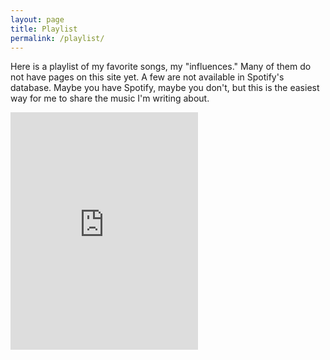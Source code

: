 ```yaml
---
layout: page
title: Playlist
permalink: /playlist/
---
```


<style>
    .grid {
        display: flex;
    }
    .col-1-2 {
        flex: 1;
    }
    .cole-1-2:last-child {
        margin-left: 20px;
    }
</style>

<p>Here is a playlist of my favorite songs, my "influences." Many of them do not have pages on this site yet. A few are not available in Spotify's database. Maybe you have Spotify, maybe you don't, but this is the easiest way for me to share the music I'm writing about.</p>
<div class="grid">
    <aside class="col-1-2">
        <iframe src="https://open.spotify.com/embed/playlist/16T6UAZEyPZpPMqmoBlsGy" width="300" height="380" frameborder="0" allowtransparency="true" allow="encrypted-media"></iframe>
    </aside>
</div>
